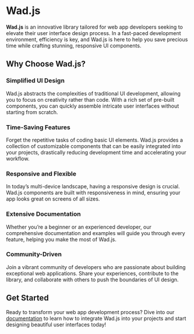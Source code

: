 

# Wad.js

**Wad.js** is an innovative library tailored for web app developers seeking to elevate their user interface design process. In a fast-paced development environment, efficiency is key, and Wad.js is here to help you save precious time while crafting stunning, responsive UI components.

## Why Choose Wad.js?

### Simplified UI Design
Wad.js abstracts the complexities of traditional UI development, allowing you to focus on creativity rather than code. With a rich set of pre-built components, you can quickly assemble intricate user interfaces without starting from scratch.

### Time-Saving Features
Forget the repetitive tasks of coding basic UI elements. Wad.js provides a collection of customizable components that can be easily integrated into your projects, drastically reducing development time and accelerating your workflow.

### Responsive and Flexible
In today’s multi-device landscape, having a responsive design is crucial. Wad.js components are built with responsiveness in mind, ensuring your app looks great on screens of all sizes.

### Extensive Documentation
Whether you’re a beginner or an experienced developer, our comprehensive documentation and examples will guide you through every feature, helping you make the most of Wad.js.

### Community-Driven
Join a vibrant community of developers who are passionate about building exceptional web applications. Share your experiences, contribute to the library, and collaborate with others to push the boundaries of UI design.

## Get Started

Ready to transform your web app development process? Dive into our [documentation](link) to learn how to integrate Wad.js into your projects and start designing beautiful user interfaces today!

